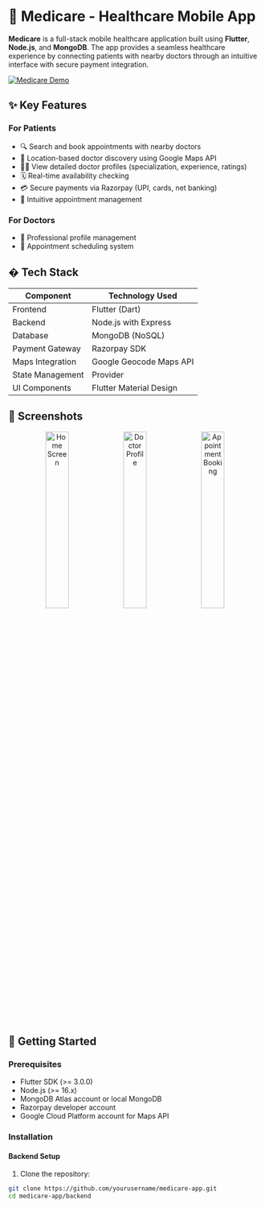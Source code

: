 # 🏥 Medicare - Healthcare Mobile App

**Medicare** is a full-stack mobile healthcare application built using **Flutter**, **Node.js**, and **MongoDB**. The app provides a seamless healthcare experience by connecting patients with nearby doctors through an intuitive interface with secure payment integration.

[![Medicare Demo](https://img.shields.io/badge/Demo-Vimeo-blue)](https://vimeo.com/1103574547?share=copy)

## ✨ Key Features

### For Patients
- 🔍 Search and book appointments with nearby doctors
- 📍 Location-based doctor discovery using Google Maps API
- 👨‍⚕️ View detailed doctor profiles (specialization, experience, ratings)
- 🗓️ Real-time availability checking
- 💳 Secure payments via Razorpay (UPI, cards, net banking)
- 📱 Intuitive appointment management

### For Doctors
- 🏥 Professional profile management
- 📅 Appointment scheduling system

## � Tech Stack

| Component       | Technology Used                  |
|-----------------|----------------------------------|
| Frontend        | Flutter (Dart)                   |
| Backend         | Node.js with Express             |
| Database        | MongoDB (NoSQL)                  |
| Payment Gateway | Razorpay SDK                     |
| Maps Integration| Google Geocode Maps API          |
| State Management| Provider                         |
| UI Components   | Flutter Material Design          |

## 📱 Screenshots

<div align="center">
  <img src="https://github.com/user-attachments/assets/05f9ca9e-0db0-4188-b8f4-80299808cb9c" width="30%" alt="Home Screen">
  <img src="https://github.com/user-attachments/assets/5b7272e7-a4c6-481c-a1ba-66b7dc035c3a" width="30%" alt="Doctor Profile">
  <img src="https://github.com/user-attachments/assets/fc14ad07-15fd-4cac-a20a-54a592ffd833" width="30%" alt="Appointment Booking">
</div>

## 🚀 Getting Started

### Prerequisites

- Flutter SDK (>= 3.0.0)
- Node.js (>= 16.x)
- MongoDB Atlas account or local MongoDB
- Razorpay developer account
- Google Cloud Platform account for Maps API

### Installation

#### Backend Setup

1. Clone the repository:
```bash
git clone https://github.com/yourusername/medicare-app.git
cd medicare-app/backend




 









